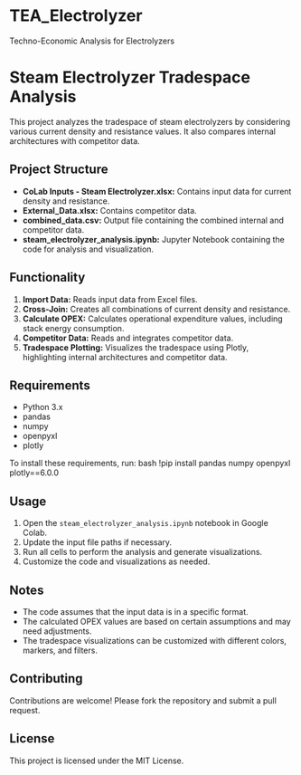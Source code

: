 # TEA_Electrolyzer
Techno-Economic Analysis for Electrolyzers

# Steam Electrolyzer Tradespace Analysis

This project analyzes the tradespace of steam electrolyzers by considering various current density and resistance values. It also compares internal architectures with competitor data.

## Project Structure

- **CoLab Inputs - Steam Electrolyzer.xlsx:** Contains input data for current density and resistance.
- **External_Data.xlsx:** Contains competitor data.
- **combined_data.csv:** Output file containing the combined internal and competitor data.
- **steam_electrolyzer_analysis.ipynb:** Jupyter Notebook containing the code for analysis and visualization.

## Functionality

1. **Import Data:** Reads input data from Excel files.
2. **Cross-Join:** Creates all combinations of current density and resistance.
3. **Calculate OPEX:** Calculates operational expenditure values, including stack energy consumption.
4. **Competitor Data:** Reads and integrates competitor data.
5. **Tradespace Plotting:** Visualizes the tradespace using Plotly, highlighting internal architectures and competitor data.

## Requirements

- Python 3.x
- pandas
- numpy
- openpyxl
- plotly

To install these requirements, run:
bash !pip install pandas numpy openpyxl plotly==6.0.0

## Usage

1. Open the `steam_electrolyzer_analysis.ipynb` notebook in Google Colab.
2. Update the input file paths if necessary.
3. Run all cells to perform the analysis and generate visualizations.
4. Customize the code and visualizations as needed.

## Notes

- The code assumes that the input data is in a specific format.
- The calculated OPEX values are based on certain assumptions and may need adjustments.
- The tradespace visualizations can be customized with different colors, markers, and filters.

## Contributing

Contributions are welcome! Please fork the repository and submit a pull request.

## License

This project is licensed under the MIT License.
